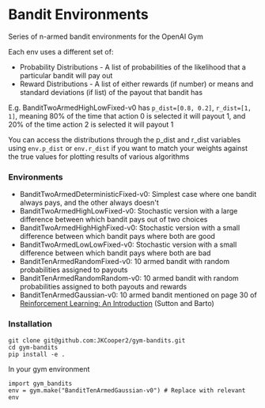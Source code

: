 # Bandit Environments

Series of n-armed bandit environments for the OpenAI Gym

Each env uses a different set of:
* Probability Distributions - A list of probabilities of the likelihood that a particular bandit will pay out
* Reward Distributions - A list of either rewards (if number) or means and standard deviations (if list) of the payout that bandit has

E.g. BanditTwoArmedHighLowFixed-v0 has `p_dist=[0.8, 0.2]`, `r_dist=[1, 1]`, meaning 80% of the time that action 0 is
selected it will payout 1, and 20% of the time action 2 is selected it will payout 1

You can access the distributions through the p_dist and r_dist variables using `env.p_dist` or `env.r_dist` if you want to match
your weights against the true values for plotting results of various algorithms



### Environments
* BanditTwoArmedDeterministicFixed-v0: Simplest case where one bandit always pays, and the other always doesn't
* BanditTwoArmedHighLowFixed-v0: Stochastic version with a large difference between which bandit pays out of two choices
* BanditTwoArmedHighHighFixed-v0: Stochastic version with a small difference between which bandit pays where both are good
* BanditTwoArmedLowLowFixed-v0: Stochastic version with a small difference between which bandit pays where both are bad
* BanditTenArmedRandomFixed-v0: 10 armed bandit with random probabilities assigned to payouts
* BanditTenArmedRandomRandom-v0: 10 armed bandit with random probabilities assigned to both payouts and rewards
* BanditTenArmedGaussian-v0: 10 armed bandit mentioned on page 30 of [Reinforcement Learning: An Introduction](https://www.dropbox.com/s/b3psxv2r0ccmf80/book2015oct.pdf?dl=0) (Sutton and Barto)

### Installation
```
git clone git@github.com:JKCooper2/gym-bandits.git
cd gym-bandits
pip install -e .
```

In your gym environment
```
import gym_bandits
env = gym.make("BanditTenArmedGaussian-v0") # Replace with relevant env
```